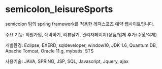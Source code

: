 # semicolon_leisureSports
semicolon 팀의 spring framework를 적용한 레져스포츠 예약 웹사이트입니다.

주요 기능: 회원가입, 예약하기, 리뷰달기, 관리자페이지(상품/업체 추가/수정/삭제)

개발환경: Eclipse, EXERD, sqldeveloper, window10, JDK 1.6, Quantum DB, Apache Tomcat, 
Oracle 11.g, mybatis, STS

사용기술: JAVA, SPRING, JSP, SQL, Javascript, Jquery, ajax
